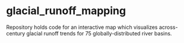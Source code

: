 # glacial_runoff_mapping
Repository holds code for an interactive map which visualizes across-century glacial runoff trends for 75 globally-distributed river basins. 
